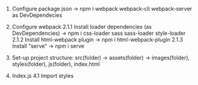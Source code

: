 1. Configure package.json -> npm i webpack webpack-cli webpack-server as DevDependecies 
2. Configure webpack
    2.1.1 Install loader dependencies (as DevDependencies) -> npm i css-loader sass sass-loader style-loader
    2.1.2 Install html-webpack plugin -> npm i html-webpack-plugin
    2.1.3 Install "serve" -> npm i serve

3. Set-up project structure: src(folder) -> assets(folder) -> images(folder), styles(folder), js(folder), index.html

4. Index.js 
    4.1 Import styles